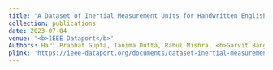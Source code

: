 ```yaml
---
title: "A Dataset of Inertial Measurement Units for Handwritten English Alphabets: Leveraging Diversity in Indian Context"
collection: publications
date: 2023-07-04
venue: '<b>IEEE Dataport</b>'
Authors: Hari Prabhat Gupta, Tanima Dutta, Rahul Mishra, <b>Garvit Banga</b>, Shubham Pandey, Krishna Sharma, Himanshu Sahu
plink: 'https://ieee-dataport.org/documents/dataset-inertial-measurement-units-handwritten-english-alphabets-leveraging-diversity'
---
```

